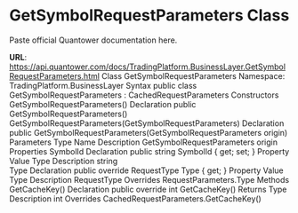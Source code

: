 # GetSymbolRequestParameters Class

Paste official Quantower documentation here.

**URL**: https://api.quantower.com/docs/TradingPlatform.BusinessLayer.GetSymbolRequestParameters.html
Class GetSymbolRequestParameters
Namespace: TradingPlatform.BusinessLayer
Syntax
public class GetSymbolRequestParameters : CachedRequestParameters
Constructors
GetSymbolRequestParameters()
Declaration
public GetSymbolRequestParameters()
GetSymbolRequestParameters(GetSymbolRequestParameters)
Declaration
public GetSymbolRequestParameters(GetSymbolRequestParameters origin)
Parameters
Type	Name	Description
GetSymbolRequestParameters	origin	
Properties
SymbolId
Declaration
public string SymbolId { get; set; }
Property Value
Type	Description
string	
Type
Declaration
public override RequestType Type { get; }
Property Value
Type	Description
RequestType	
Overrides
RequestParameters.Type
Methods
GetCacheKey()
Declaration
public override int GetCacheKey()
Returns
Type	Description
int	
Overrides
CachedRequestParameters.GetCacheKey()